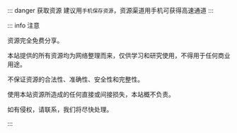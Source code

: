 ::: danger 获取资源
建议用`手机保存资源`，资源渠道用手机可获得高速通道
:::

::: info 注意

资源完全免费分享。

本站提供的所有资源均为网络整理而来，仅供学习和研究使用，不得用于任何商业用途。

不保证资源的合法性、准确性、安全性和完整性。

使用本站资源所造成的任何直接或间接损失，本站概不负责。

如有侵权，请联系，我们将尽快处理。

:::